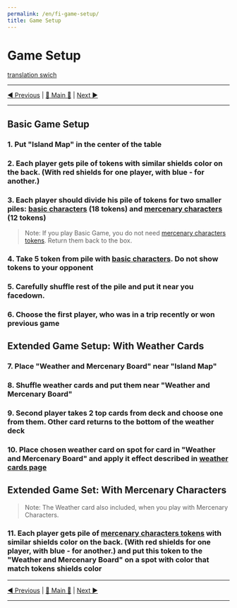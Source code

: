 ```yaml
---
permalink: /en/fi-game-setup/
title: Game Setup
---
```


# Game Setup

[translation swich](.)

***

[◄ Previous](WeatherCards.md) | [🚪 Main 🚪](IndexPage.md) | [Next ►](GamePlay.md)

***

## Basic Game Setup

### 1. Put "Island Map" in the center of the table

### 2. Each player gets pile of tokens with similar shields color on the back. (With red shields for one player, with blue - for another.)

### 3. Each player should divide his pile of tokens for two smaller piles: [basic characters](BasicCharactersDescription.md) (18 tokens) and [mercenary characters](MercenaryCharactersDescription.md) (12 tokens)

> Note: If you play Basic Game, you do not need [mercenary characters tokens](MercenaryCharactersDescription.md). Return them back to the box.

### 4. Take 5 token from pile with [basic characters](BasicCharactersDescription.md). Do not show tokens to your opponent

### 5. Carefully shuffle rest of the pile and put it near you facedown.

### 6. Choose the first player, who was in a trip recently or won previous game

## Extended Game Setup: With Weather Cards

### 7. Place "Weather and Mercenary Board" near "Island Map"

### 8. Shuffle weather cards and put them near "Weather and Mercenary Board"

### 9. Second player takes 2 top cards from deck and choose one from them. Other card returns to the bottom of the weather deck 

### 10. Place chosen weather card on spot for card in "Weather and Mercenary Board" and apply it effect described in [weather cards page](WeatherCards.md)

## Extended Game Set: With Mercenary Characters

> Note: The Weather card also included, when you play with Mercenary Characters.

### 11. Each player gets pile of [mercenary characters tokens](MercenaryCharactersDescription.md) with similar shields color on the back. (With red shields for one player, with blue - for another.) and put this token to the "Weather and Mercenary Board" on a spot with color that match tokens shields color

***

[◄ Previous](WeatherCards.md) | [🚪 Main 🚪](IndexPage.md) | [Next ►](GamePlay.md)

***

<!--Web links ref-->

<!--Image links ref-->